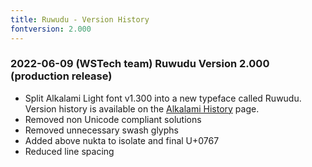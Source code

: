 ```yaml
---
title: Ruwudu - Version History
fontversion: 2.000
---
```


### 2022-06-09 (WSTech team) Ruwudu Version 2.000 (production release)

- Split Alkalami Light font v1.300 into a new typeface called Ruwudu. Version history is available on the [Alkalami History](https://software.sil.org/alkalami/history/) page.
- Removed non Unicode compliant solutions
- Removed unnecessary swash glyphs
- Added above nukta to isolate and final U+0767
- Reduced line spacing
